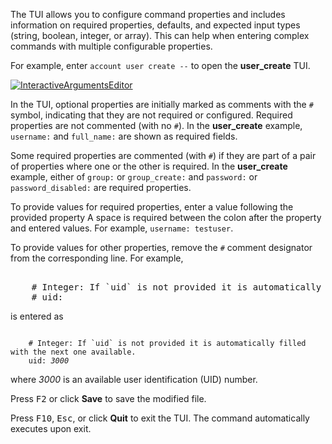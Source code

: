 ---
---

The TUI allows you to configure command properties and includes information on required properties, defaults, and expected input types (string, boolean, integer, or array).
This can help when entering complex commands with multiple configurable properties.

For example, enter `account user create --` to open the **user_create** TUI.

[![InteractiveArgumentsEditor](/images/SCALE/CLI/CLIUserCreateInteractiveArgumentsEditor.png "Interactive Arguments Editor")](/images/SCALE/CLI/CLIUserCreateInteractiveArgumentsEditor.png)

In the TUI, optional properties are initially marked as comments with the `#` symbol, indicating that they are not required or configured.
Required properties are not commented (with no `#`).
In the **user_create** example, `username:` and `full_name:` are shown as required fields.

Some required properties are commented (with `#`) if they are part of a pair of properties where one or the other is required.
In the **user_create** example, either of `group:` or `group_create:` and `password:` or `password_disabled:` are required properties.

To provide values for required properties, enter a value following the provided property
A space is required between the colon after the property and entered values.
For example, `username: testuser`.

To provide values for other properties, remove the `#` comment designator from the corresponding line.
For example,
<pre><samp>
    # Integer: If `uid` is not provided it is automatically filled with the next one available.
    # uid:
</samp></pre>
is entered as

<pre><code>
    # Integer: If `uid` is not provided it is automatically filled with the next one available.
    uid: <i>3000</i>
</code></pre>
where *3000* is an available user identification (UID) number.

Press <kbd>F2</kbd> or click **Save** to save the modified file.

Press <kbd>F10</kbd>, <kbd>Esc</kbd>, or click **Quit** to exit the TUI.
The command automatically executes upon exit.
